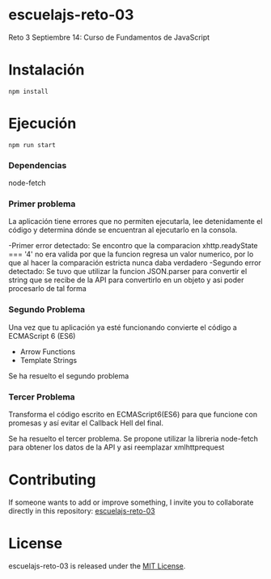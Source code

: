 # escuelajs-reto-03
Reto 3 Septiembre 14: Curso de Fundamentos de JavaScript

# Instalación

```
npm install
```
# Ejecución

```
npm run start
```
### Dependencias

node-fetch

### Primer problema
La aplicación tiene errores que no permiten ejecutarla, lee detenidamente el código y determina dónde se encuentran al ejecutarlo en la consola.

-Primer error detectado: Se encontro que la comparacion xhttp.readyState === '4' no era valida por que la funcion regresa un valor numerico, por lo que al hacer la comparación estricta nunca daba verdadero
-Segundo error detectado: Se tuvo que utilizar la funcion JSON.parser para convertir el string que se recibe de la API para convertirlo en un objeto y asi poder procesarlo de tal forma

### Segundo Problema
Una vez que tu aplicación ya esté funcionando convierte el código a ECMAScript 6 (ES6)
* Arrow Functions
* Template Strings

Se ha resuelto el segundo problema

### Tercer Problema
Transforma el código escrito en ECMAScript6(ES6) para que funcione con promesas y así evitar el Callback Hell del final.

Se ha resuelto el tercer problema. Se propone utilizar la libreria node-fetch para obtener los datos de la API y asi reemplazar xmlhttprequest

# Contributing
If someone wants to add or improve something, I invite you to collaborate directly in this repository: [escuelajs-reto-03](https://github.com/platzi/escuelajs-reto-03/)

# License
escuelajs-reto-03 is released under the [MIT License](https://opensource.org/licenses/MIT).
